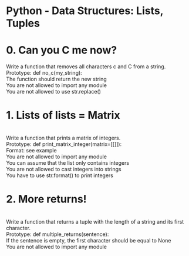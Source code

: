 <h1>Python - Data Structures: Lists, Tuples</h1>
<h1>0. Can you C me now?</h1>
Write a function that removes all characters c and C from a string.
<br>
Prototype: def no_c(my_string):
<br>The function should return the new string
<br>You are not allowed to import any module
<br>You are not allowed to use str.replace()
<br>
<h1>1. Lists of lists = Matrix</h1>
<br>
Write a function that prints a matrix of integers.
<br>
Prototype: def print_matrix_integer(matrix=[[]]):<br>
Format: see example<br>
You are not allowed to import any module<br>
You can assume that the list only contains integers<br>
You are not allowed to cast integers into strings<br>
You have to use str.format() to print integers<br>
<h1>2. More returns!</h1>
<br>
Write a function that returns a tuple with the length of a string and its first character.
<br>
Prototype: def multiple_returns(sentence):<br>
If the sentence is empty, the first character should be equal to None<br>
You are not allowed to import any module

